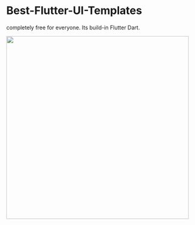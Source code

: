 # Best-Flutter-UI-Templates

completely free for everyone. Its build-in Flutter Dart.

<img src="membaca/screenshot/page2.png" height="480px" > 
